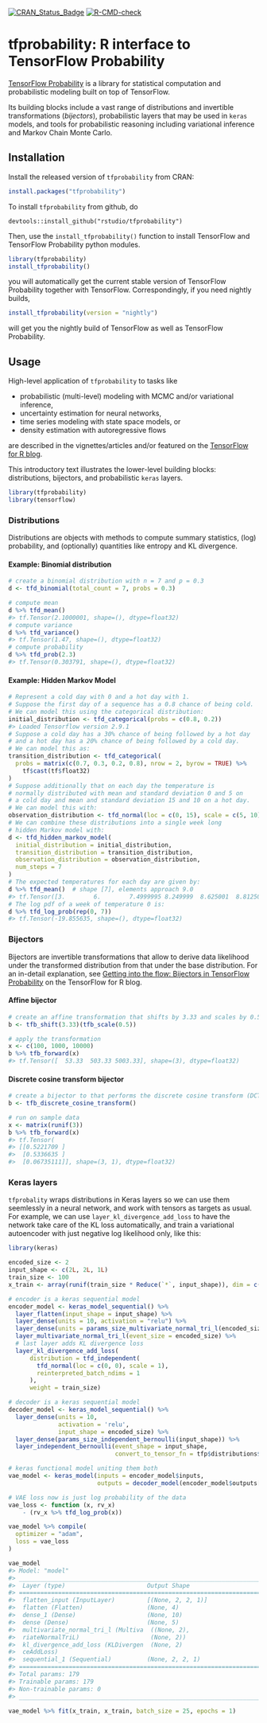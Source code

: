 
<!-- README.md is generated from README.Rmd. Please edit that file -->
<!-- badges: start -->

[![CRAN_Status_Badge](https://www.r-pkg.org/badges/version/tfprobability)](https://cran.r-project.org/package=tfprobability)
[![R-CMD-check](https://github.com/rstudio/tfprobability/actions/workflows/R-CMD-check.yaml/badge.svg)](https://github.com/rstudio/tfprobability/actions/workflows/R-CMD-check.yaml)
<!-- badges: end -->

# tfprobability: R interface to TensorFlow Probability

[TensorFlow Probability](https://www.tensorflow.org/probability/) is a
library for statistical computation and probabilistic modeling built on
top of TensorFlow.

Its building blocks include a vast range of distributions and invertible
transformations (*bijectors*), probabilistic layers that may be used in
`keras` models, and tools for probabilistic reasoning including
variational inference and Markov Chain Monte Carlo.

## Installation

Install the released version of `tfprobability` from CRAN:

``` r
install.packages("tfprobability")
```

To install `tfprobability` from github, do

    devtools::install_github("rstudio/tfprobability")

Then, use the `install_tfprobability()` function to install TensorFlow
and TensorFlow Probability python modules.

``` r
library(tfprobability)
install_tfprobability()
```

you will automatically get the current stable version of TensorFlow
Probability together with TensorFlow. Correspondingly, if you need
nightly builds,

``` r
install_tfprobability(version = "nightly")
```

will get you the nightly build of TensorFlow as well as TensorFlow
Probability.

## Usage

High-level application of `tfprobability` to tasks like

-   probabilistic (multi-level) modeling with MCMC and/or variational
    inference,
-   uncertainty estimation for neural networks,
-   time series modeling with state space models, or
-   density estimation with autoregressive flows

are described in the vignettes/articles and/or featured on the
[TensorFlow for R blog](https://blogs.rstudio.com/ai/).

This introductory text illustrates the lower-level building blocks:
distributions, bijectors, and probabilistic `keras` layers.

``` r
library(tfprobability)
library(tensorflow)
```

### Distributions

Distributions are objects with methods to compute summary statistics,
(log) probability, and (optionally) quantities like entropy and KL
divergence.

#### Example: Binomial distribution

``` r
# create a binomial distribution with n = 7 and p = 0.3
d <- tfd_binomial(total_count = 7, probs = 0.3)

# compute mean
d %>% tfd_mean()
#> tf.Tensor(2.1000001, shape=(), dtype=float32)
# compute variance
d %>% tfd_variance()
#> tf.Tensor(1.47, shape=(), dtype=float32)
# compute probability
d %>% tfd_prob(2.3)
#> tf.Tensor(0.303791, shape=(), dtype=float32)
```

#### Example: Hidden Markov Model

``` r
# Represent a cold day with 0 and a hot day with 1.
# Suppose the first day of a sequence has a 0.8 chance of being cold.
# We can model this using the categorical distribution:
initial_distribution <- tfd_categorical(probs = c(0.8, 0.2))
#> Loaded Tensorflow version 2.9.1
# Suppose a cold day has a 30% chance of being followed by a hot day
# and a hot day has a 20% chance of being followed by a cold day.
# We can model this as:
transition_distribution <- tfd_categorical(
  probs = matrix(c(0.7, 0.3, 0.2, 0.8), nrow = 2, byrow = TRUE) %>%
    tf$cast(tf$float32)
)
# Suppose additionally that on each day the temperature is
# normally distributed with mean and standard deviation 0 and 5 on
# a cold day and mean and standard deviation 15 and 10 on a hot day.
# We can model this with:
observation_distribution <- tfd_normal(loc = c(0, 15), scale = c(5, 10))
# We can combine these distributions into a single week long
# hidden Markov model with:
d <- tfd_hidden_markov_model(
  initial_distribution = initial_distribution,
  transition_distribution = transition_distribution,
  observation_distribution = observation_distribution,
  num_steps = 7
)
# The expected temperatures for each day are given by:
d %>% tfd_mean()  # shape [7], elements approach 9.0
#> tf.Tensor([3.        6.        7.4999995 8.249999  8.625001  8.812501  8.90625  ], shape=(7), dtype=float32)
# The log pdf of a week of temperature 0 is:
d %>% tfd_log_prob(rep(0, 7))
#> tf.Tensor(-19.855635, shape=(), dtype=float32)
```

### Bijectors

Bijectors are invertible transformations that allow to derive data
likelihood under the transformed distribution from that under the base
distribution. For an in-detail explanation, see [Getting into the flow:
Bijectors in TensorFlow
Probability](https://blogs.rstudio.com/ai/posts/2019-04-05-bijectors-flows/)
on the TensorFlow for R blog.

#### Affine bijector

``` r
# create an affine transformation that shifts by 3.33 and scales by 0.5
b <- tfb_shift(3.33)(tfb_scale(0.5))

# apply the transformation
x <- c(100, 1000, 10000)
b %>% tfb_forward(x)
#> tf.Tensor([  53.33  503.33 5003.33], shape=(3), dtype=float32)
```

#### Discrete cosine transform bijector

``` r
# create a bijector to that performs the discrete cosine transform (DCT)
b <- tfb_discrete_cosine_transform()

# run on sample data
x <- matrix(runif(3))
b %>% tfb_forward(x)
#> tf.Tensor(
#> [[0.5221709 ]
#>  [0.5336635 ]
#>  [0.06735111]], shape=(3, 1), dtype=float32)
```

### Keras layers

`tfprobality` wraps distributions in Keras layers so we can use them
seemlessly in a neural network, and work with tensors as targets as
usual. For example, we can use `layer_kl_divergence_add_loss` to have
the network take care of the KL loss automatically, and train a
variational autoencoder with just negative log likelihood only, like
this:

``` r
library(keras)

encoded_size <- 2
input_shape <- c(2L, 2L, 1L)
train_size <- 100
x_train <- array(runif(train_size * Reduce(`*`, input_shape)), dim = c(train_size, input_shape))

# encoder is a keras sequential model
encoder_model <- keras_model_sequential() %>%
  layer_flatten(input_shape = input_shape) %>%
  layer_dense(units = 10, activation = "relu") %>%
  layer_dense(units = params_size_multivariate_normal_tri_l(encoded_size)) %>%
  layer_multivariate_normal_tri_l(event_size = encoded_size) %>%
  # last layer adds KL divergence loss
  layer_kl_divergence_add_loss(
      distribution = tfd_independent(
        tfd_normal(loc = c(0, 0), scale = 1),
        reinterpreted_batch_ndims = 1
      ),
      weight = train_size)

# decoder is a keras sequential model
decoder_model <- keras_model_sequential() %>%
  layer_dense(units = 10,
              activation = 'relu',
              input_shape = encoded_size) %>%
  layer_dense(params_size_independent_bernoulli(input_shape)) %>%
  layer_independent_bernoulli(event_shape = input_shape,
                              convert_to_tensor_fn = tfp$distributions$Bernoulli$logits)

# keras functional model uniting them both
vae_model <- keras_model(inputs = encoder_model$inputs,
                         outputs = decoder_model(encoder_model$outputs[1]))

# VAE loss now is just log probability of the data
vae_loss <- function (x, rv_x)
    - (rv_x %>% tfd_log_prob(x))

vae_model %>% compile(
  optimizer = "adam",
  loss = vae_loss
)

vae_model
#> Model: "model"
#> ________________________________________________________________________________
#>  Layer (type)                       Output Shape                    Param #     
#> ================================================================================
#>  flatten_input (InputLayer)         [(None, 2, 2, 1)]               0           
#>  flatten (Flatten)                  (None, 4)                       0           
#>  dense_1 (Dense)                    (None, 10)                      50          
#>  dense (Dense)                      (None, 5)                       55          
#>  multivariate_normal_tri_l (Multiva  ((None, 2),                    0           
#>  riateNormalTriL)                    (None, 2))                                 
#>  kl_divergence_add_loss (KLDivergen  (None, 2)                      0           
#>  ceAddLoss)                                                                     
#>  sequential_1 (Sequential)          (None, 2, 2, 1)                 74          
#> ================================================================================
#> Total params: 179
#> Trainable params: 179
#> Non-trainable params: 0
#> ________________________________________________________________________________

vae_model %>% fit(x_train, x_train, batch_size = 25, epochs = 1)
```
